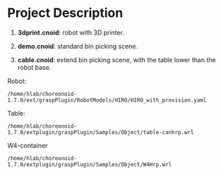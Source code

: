 # Project Description

1. **3dprint.cnoid**: robot with 3D printer.

2. **demo.cnoid**: standard bin picking scene.

3. **cable.cnoid**: extend bin picking scene, with the table lower than the robot base.  

Robot: 

`/home/hlab/choreonoid-1.7.0/ext/graspPlugin/RobotModels/HIRO/HIRO_with_provision.yaml`

Table:

`/home/hlab/choreonoid-1.7.0/extplugin/graspPlugin/Samples/Object/table-canhrp.wrl`

W4-container

`/home/hlab/choreonoid-1.7.0/extplugin/graspPlugin/Samples/Object/W4Hrp.wrl`
